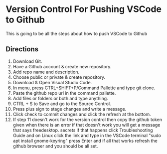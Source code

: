 # Version Control For Pushing VSCode to Github
This is going to be all the steps about how to push VSCode to Github

## Directions
1. Download Git.
2. Have a Github account & create new repository.
3. Add repo name and description.
4. Choose public or private & create repository.
5. Download & Open Visual Studio Code.
6. In menu, press CTRL+SHIFT+P/Command Pallette and type git clone.
7. Paste the github repo url in the command pallette.
8. Add files or folders or both and type anything.
9. CTRL + S to Save and go to the Source Control.
10. Press plus sign to stage changes and write a message.
11. Click check to commit changes and click the refresh at the bottom.
12. If step 11 doesn't work for the version control then copy the github token given
when there is an error if that doesn't work you will get a message that says freedesktop.
secrets if that happens click Troubleshooting Guide and on Linux click the link and type in the VSCode
terminal "sudo apt install gnome-keyring" press Enter and if all that works refresh the github browser and you
should be all set.